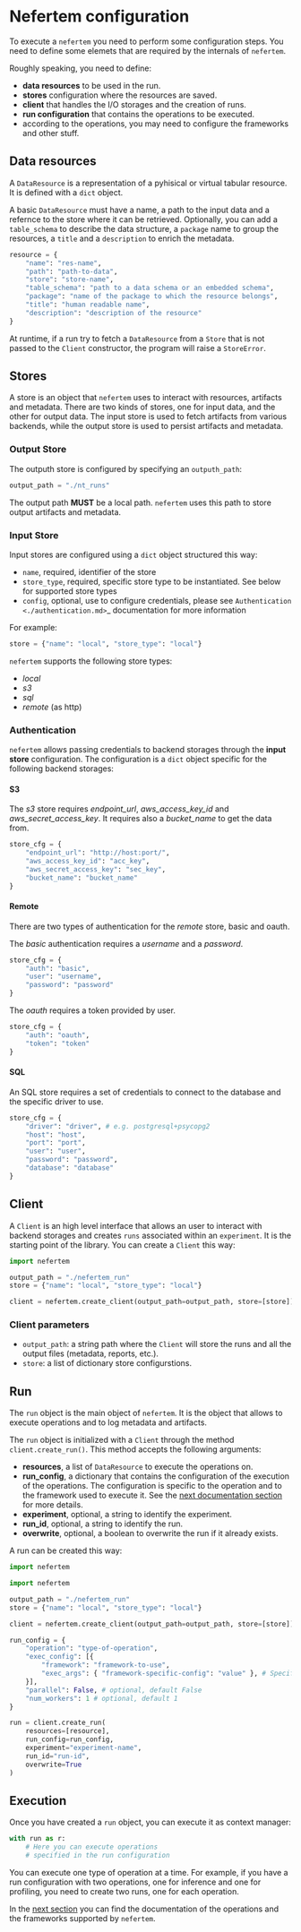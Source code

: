 # Nefertem configuration

To execute a `nefertem` you need to perform some configuration steps. You need to define some elemets that are required by the internals of `nefertem`.

Roughly speaking, you need to define:

- **data resources** to be used in the run.
- **stores** configuration where the resources are saved.
- **client** that handles the I/O storages and the creation of runs.
- **run configuration** that contains the operations to be executed.
- according to the operations, you may need to configure the frameworks and other stuff.

## Data resources

A `DataResource` is a representation of a pyhisical or virtual tabular resource. It is defined with a `dict` object.

A basic `DataResource` must have a name, a path to the input data and a refernce to the store where it can be retrieved.
Optionally, you can add a `table_schema` to describe the data structure, a `package` name to group the resources, a `title` and a `description` to enrich the metadata.

```python
resource = {
    "name": "res-name",
    "path": "path-to-data",
    "store": "store-name",
    "table_schema": "path to a data schema or an embedded schema",
    "package": "name of the package to which the resource belongs",
    "title": "human readable name",
    "description": "description of the resource"
}
```

At runtime, if a run try to fetch a `DataResource` from a `Store` that is not passed to the `Client` constructor, the program will raise a `StoreError`.

## Stores

A store is an object that `nefertem` uses to interact with resources, artifacts and metadata. There are two kinds of stores, one for input data, and the other for output data. The input store is used to fetch artifacts from various backends, while the output store is used to persist artifacts and metadata.

### Output Store

The outputh store is configured by specifying an `outputh_path`:

```python
output_path = "./nt_runs"
```

The output path **MUST** be a local path. `nefertem` uses this path to store output artifacts and metadata.

### Input Store

Input stores are configured using a `dict` object structured this way:

- `name`, required, identifier of the store
- `store_type`, required, specific store type to be instantiated. See below for supported store types
- `config`, optional, use to configure credentials, please see `Authentication <./authentication.md>`_ documentation for more information

For example:

```python
store = {"name": "local", "store_type": "local"}
```

`nefertem` supports the following store types:

- *local*
- *s3*
- *sql*
- *remote* (as http)

### Authentication

`nefertem` allows passing credentials to backend storages through the **input store** configuration.
The configuration is a `dict` object specific for the following backend storages:

#### S3

The *s3* store requires *endpoint_url*, *aws_access_key_id* and *aws_secret_access_key*. It requires also a *bucket_name* to get the data from.

```python
store_cfg = {
    "endpoint_url": "http://host:port/",
    "aws_access_key_id": "acc_key",
    "aws_secret_access_key": "sec_key",
    "bucket_name": "bucket_name"
}
```

#### Remote

There are two types of authentication for the *remote* store, basic and oauth.

The *basic* authentication requires a *username* and a *password*.

```python
store_cfg = {
    "auth": "basic",
    "user": "username",
    "password": "password"
}
```

The *oauth* requires a token provided by user.

```python
store_cfg = {
    "auth": "oauth",
    "token": "token"
}
```

#### SQL

An SQL store requires a set of credentials to connect to the database and the specific driver to use.

```python
store_cfg = {
    "driver": "driver", # e.g. postgresql+psycopg2
    "host": "host",
    "port": "port",
    "user": "user",
    "password": "password",
    "database": "database"
}
```

## Client

A `Client` is an high level interface that allows an user to interact with backend storages and creates `runs` associated within an `experiment`. It is the starting point of the library.
You can create a `Client` this way:

```python
import nefertem

output_path = "./nefertem_run"
store = {"name": "local", "store_type": "local"}

client = nefertem.create_client(output_path=output_path, store=[store])
```

### Client parameters

- `output_path`: a string path where the `Client` will store the runs and all the output files (metadata, reports, etc.).
- `store`: a list of dictionary store configurstions.

## Run

The `run` object is the main object of `nefertem`. It is the object that allows to execute operations and to log metadata and artifacts.

The `run` object is initialized with a `Client` through the method `client.create_run()`. This method accepts the following arguments:

- **resources**, a list of `DataResource` to execute the operations on.
- **run_config**, a dictionary that contains the configuration of the execution of the operations. The configuration is specific to the operation and to the framework used to execute it. See the [next documentation section](./03-modules.md) for more details.
- **experiment**, optional, a string to identify the experiment.
- **run_id**, optional, a string to identify the run.
- **overwrite**, optional, a boolean to overwrite the run if it already exists.

A run can be created this way:

```python
import nefertem

import nefertem

output_path = "./nefertem_run"
store = {"name": "local", "store_type": "local"}

client = nefertem.create_client(output_path=output_path, store=[store])

run_config = {
    "operation": "type-of-operation",
    "exec_config": [{
        "framework": "framework-to-use",
        "exec_args": { "framework-specific-config": "value" }, # Specific for the framework to use
    }],
    "parallel": False, # optional, default False
    "num_workers": 1 # optional, default 1
}

run = client.create_run(
    resources=[resource],
    run_config=run_config,
    experiment="experiment-name",
    run_id="run-id",
    overwrite=True
)
```

## Execution

Once you have created a `run` object, you can execute it as context manager:

```python
with run as r:
    # Here you can execute operations
    # specified in the run configuration
```

You can execute one type of operation at a time. For example, if you have a run configuration with two operations, one for inference and one for profiling, you need to create two runs, one for each operation.

In the [next section](./03-modules.md) you can find the documentation of the operations and the frameworks supported by `nefertem`.
